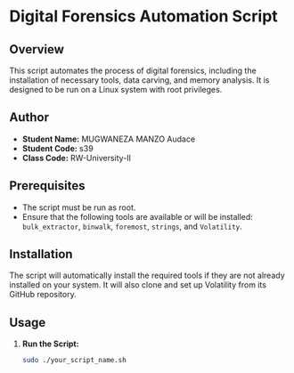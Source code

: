 # Digital Forensics Automation Script

## Overview
This script automates the process of digital forensics, including the installation of necessary tools, data carving, and memory analysis. It is designed to be run on a Linux system with root privileges.

## Author
- **Student Name:** MUGWANEZA MANZO Audace
- **Student Code:** s39
- **Class Code:** RW-University-II
  

## Prerequisites
- The script must be run as root.
- Ensure that the following tools are available or will be installed: `bulk_extractor`, `binwalk`, `foremost`, `strings`, and `Volatility`.

## Installation
The script will automatically install the required tools if they are not already installed on your system. It will also clone and set up Volatility from its GitHub repository.

## Usage
1. **Run the Script:**
   ```bash
   sudo ./your_script_name.sh

